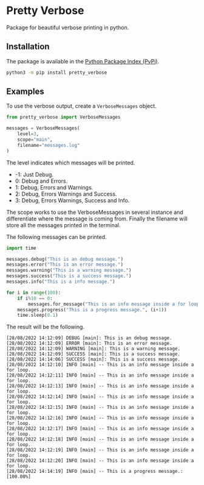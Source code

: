 # Pretty Verbose

Package for beautiful verbose printing in python.

## Installation

The package is available in the [Python Package Index (PyPi)](https://test.pypi.org/project/pretty-verbose/).

```bash
python3 -m pip install pretty_verbose
```

## Examples

To use the verbose output, create a `VerboseMessages` object.

```python
from pretty_verbose import VerboseMessages

messages = VerboseMessages(
    level=3,
    scope="main",
    filename="messages.log"
)
```

The level indicates which messages will be printed.

* -1: Just Debug.
* 0: Debug and Errors.
* 1: Debug, Errors and Warnings.
* 2: Debug, Errors Warnings and Success.
* 3: Debug, Errors Warnings, Success and Info.

The scope works to use the VerboseMessages in several instance and
differentiate where the message is coming from. Finally the filename will store
all the messages printed in the terminal.

The following messages can be printed.

```python
import time

messages.debug("This is an debug message.")
messages.error("This is an error message.")
messages.warning("This is a warning message.")
messages.success("This is a success message.")
messages.info("This is a info message.")

for i in range(100):
    if i%10 == 0:
        messages.for_message("This is an info message inside a for loop.")
    messages.progress("This is a progress message.", (i+1))
    time.sleep(0.1)
```

The result will be the following.

```
[28/08/2022 14:12:09] DEBUG [main]: This is an debug message.
[28/08/2022 14:12:09] ERROR [main]: This is an error message.
[28/08/2022 14:12:09] WARNING [main]: This is a warning message.
[28/08/2022 14:12:09] SUCCESS [main]: This is a success message.
[28/08/2022 14:14:06] SUCCESS [main]: This is a success message.
[28/08/2022 14:12:10] INFO [main] -- This is an info message inside a for loop.
[28/08/2022 14:12:11] INFO [main] -- This is an info message inside a for loop.
[28/08/2022 14:12:13] INFO [main] -- This is an info message inside a for loop.
[28/08/2022 14:12:14] INFO [main] -- This is an info message inside a for loop.
[28/08/2022 14:12:15] INFO [main] -- This is an info message inside a for loop.
[28/08/2022 14:12:16] INFO [main] -- This is an info message inside a for loop.
[28/08/2022 14:12:17] INFO [main] -- This is an info message inside a for loop.
[28/08/2022 14:12:18] INFO [main] -- This is an info message inside a for loop.
[28/08/2022 14:12:19] INFO [main] -- This is an info message inside a for loop.
[28/08/2022 14:12:20] INFO [main] -- This is an info message inside a for loop.
[28/08/2022 14:14:19] INFO [main] -- This is a progress message.: [100.00%]
```
